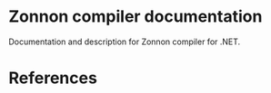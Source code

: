 # Zonnon compiler documentation

Documentation and description for Zonnon compiler for .NET.

# References

[1]: http://zonnon.ethz.ch
